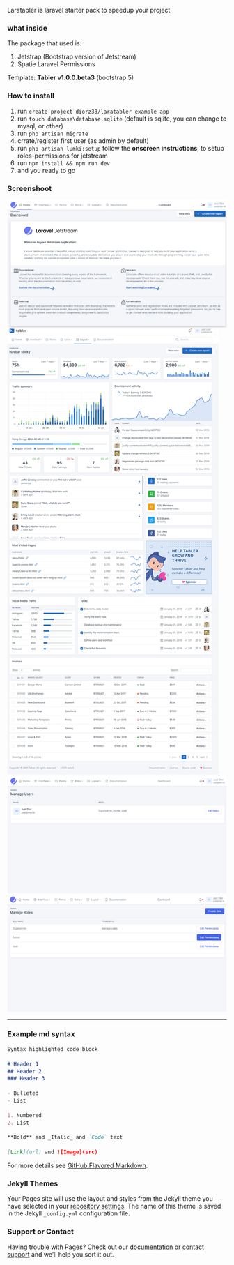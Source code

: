 
Laratabler is laravel starter pack to speedup your project

### what inside

The package that used is:
1. Jetstrap (Bootstrap version of Jetstream)
2. Spatie Laravel Permissions

Template: **Tabler v1.0.0.beta3** (bootstrap 5)

### How to install
1. run `create-project diorz38/laratabler example-app`
2. run `touch database\database.sqlite` (default is sqlite, you can change to mysql, or other)
3. run `php artisan migrate`
4. crrate/register first user (as admin by default)
5. run `php artisan lumki:setup` follow the **onscreen instructions**, to setup roles-permissions for jetstream
6. run `npm install && npm run dev`
7. and you ready to go

### Screenshoot
<p>
  <img src="https://github.com/diorz38/laratabler/raw/main/docs/screenshot-1.png">
  <img src="https://github.com/diorz38/laratabler/raw/main/docs/screenshot-2.png">
  <img src="https://github.com/diorz38/laratabler/raw/main/docs/screenshot-3.png">
  <img src="https://github.com/diorz38/laratabler/raw/main/docs/screenshot-4.png">
</p>

-----

### Example md syntax
```markdown
Syntax highlighted code block

# Header 1
## Header 2
### Header 3

- Bulleted
- List

1. Numbered
2. List

**Bold** and _Italic_ and `Code` text

[Link](url) and ![Image](src)
```

For more details see [GitHub Flavored Markdown](https://guides.github.com/features/mastering-markdown/).

### Jekyll Themes

Your Pages site will use the layout and styles from the Jekyll theme you have selected in your [repository settings](https://github.com/diorz38/lara8tabler/settings/pages). The name of this theme is saved in the Jekyll `_config.yml` configuration file.

### Support or Contact

Having trouble with Pages? Check out our [documentation](https://docs.github.com/categories/github-pages-basics/) or [contact support](https://support.github.com/contact) and we’ll help you sort it out.
